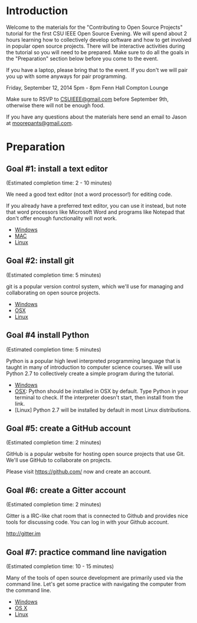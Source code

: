 Introduction
============

Welcome to the materials for the "Contributing to Open Source Projects"
tutorial for the first CSU IEEE Open Source Evening. We will spend about 2
hours learning how to collectively develop software and how to get involved in
popular open source projects. There will be interactive activities during the
tutorial so you will need to be prepared. Make sure to do all the goals in the
"Preparation" section below before you come to the event.

If you have a laptop, please bring that to the event. If you don't we will pair
you up with some anyways for pair programming.

Friday, September 12, 2014
5pm - 8pm
Fenn Hall Compton Lounge

Make sure to RSVP to CSUIEEE@gmail.com before September 9th, otherwise there
will not be enough food.

If you have any questions about the materials here send an email to Jason at
moorepants@gmail.com.

Preparation
===========

Goal #1: install a text editor
------------------------------

(Estimated completion time: 2 - 10 minutes)

We need a good text editor (not a word processor!) for editing code.

If you already have a preferred text editor, you can use it instead, but note
that word processors like Microsoft Word and programs like Notepad that don't
offer enough functionality will not work.

- [Windows](https://openhatch.org/wiki/PyCon_intro_to_open_source/Windows_text_editor)
- [MAC](https://openhatch.org/wiki/PyCon_intro_to_open_source/OSX_text_editor)
- [Linux](https://openhatch.org/wiki/PyCon_intro_to_open_source/Linux_text_editor)

Goal #2: install git
--------------------

(Estimated completion time: 5 minutes)

git is a popular version control system, which we'll use for managing and
collaborating on open source projects.

- [Windows](https://openhatch.org/wiki/PyCon_intro_to_open_source/Windows_git)
- [OSX](https://openhatch.org/wiki/PyCon_intro_to_open_source/OSX_git)
- [Linux](https://openhatch.org/wiki/PyCon_intro_to_open_source/Linux_git)

Goal #4 install Python
----------------------

(Estimated completion time: 5 minutes)

Python is a popular high level interpreted programming language that is taught
in many of introduction to computer science courses. We will use Python 2.7 to
collectively create a simple program during the tutorial.

- [Windows](https://www.python.org/download/releases/2.7.8/)
- [OSX](https://www.python.org/download/releases/2.7.8/): Python should be
  installed in OSX by default. Type Python in your terminal to check. If the
  interpreter doesn't start, then install from the link.
- [Linux] Python 2.7 will be installed by default in most Linux distributions.

Goal #5: create a GitHub account
--------------------------------

(Estimated completion time: 2 minutes)

GitHub is a popular website for hosting open source projects that use Git.
We'll use GitHub to collaborate on projects.

Please visit https://github.com/ now and create an account.

Goal #6: create a Gitter account
--------------------------------

(Estimated completion time: 2 minutes)

Gitter is a IRC-like chat room that is connected to Github and provides nice
tools for discussing code. You can log in with your Github account.

http://gitter.im

Goal #7: practice command line navigation
-----------------------------------------

(Estimated completion time: 10 - 15 minutes)

Many of the tools of open source development are primarily used via the command
line. Let's get some practice with navigating the computer from the command
line.

- [Windows](https://openhatch.org/wiki/PyCon_intro_to_open_source/Windows_terminal_navigation)
- [OS X](https://openhatch.org/wiki/PyCon_intro_to_open_source/OSX_terminal_navigation)
- [Linux](https://openhatch.org/wiki/PyCon_intro_to_open_source/Linux_terminal_navigation)
